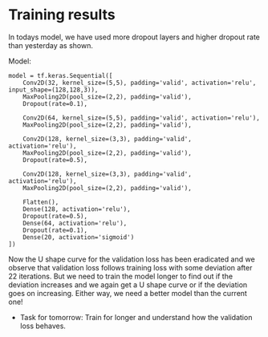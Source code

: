 # Training results

In todays model, we have used more dropout layers and higher dropout rate than yesterday as shown. 

Model:
```
model = tf.keras.Sequential([
    Conv2D(32, kernel_size=(5,5), padding='valid', activation='relu', input_shape=(128,128,3)),
    MaxPooling2D(pool_size=(2,2), padding='valid'),
    Dropout(rate=0.1),

    Conv2D(64, kernel_size=(5,5), padding='valid', activation='relu'),
    MaxPooling2D(pool_size=(2,2), padding='valid'),

    Conv2D(128, kernel_size=(3,3), padding='valid', activation='relu'),
    MaxPooling2D(pool_size=(2,2), padding='valid'),
    Dropout(rate=0.5),
    
    Conv2D(128, kernel_size=(3,3), padding='valid', activation='relu'),
    MaxPooling2D(pool_size=(2,2), padding='valid'),

    Flatten(),
    Dense(128, activation='relu'),
    Dropout(rate=0.5),
    Dense(64, activation='relu'),
    Dropout(rate=0.1),
    Dense(20, activation='sigmoid')
])
```
Now the U shape curve for the validation loss has been eradicated and we observe that validation loss follows training loss with some deviation after 22 iterations. But we need to train the model longer to find out if the deviation increases and we again get a U shape curve or if the deviation goes on increasing. Either way, we need a better model than the current one! 

- Task for tomorrow: Train for longer and understand how the validation loss behaves.